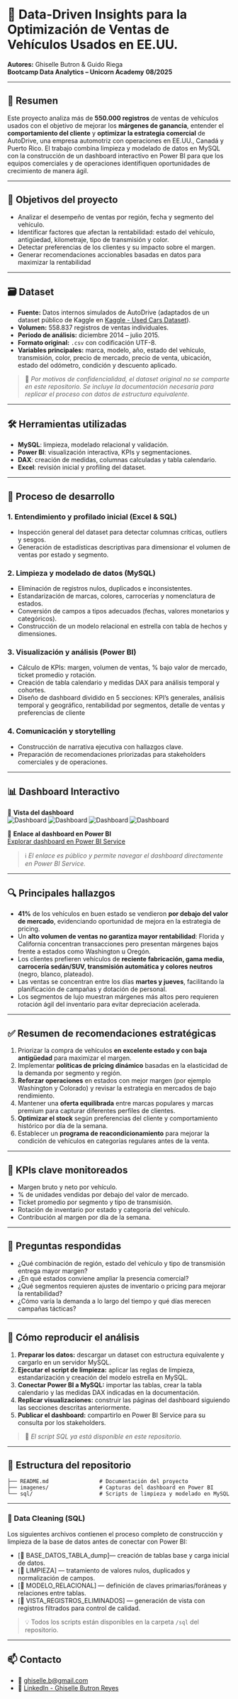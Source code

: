 # 🚗 Data-Driven Insights para la Optimización de Ventas de Vehículos Usados en EE.UU.

**Autores:** Ghiselle Butron & Guido Riega  
**Bootcamp Data Analytics – Unicorn Academy**
**08/2025**

---

## 📌 Resumen

Este proyecto analiza más de **550.000 registros** de ventas de vehículos usados con el objetivo de mejorar los **márgenes de ganancia**, entender el **comportamiento del cliente** y **optimizar la estrategia comercial** de AutoDrive, una empresa automotriz con operaciones en EE.UU., Canadá y Puerto Rico. El trabajo combina limpieza y modelado de datos en MySQL con la construcción de un dashboard interactivo en Power BI para que los equipos comerciales y de operaciones identifiquen oportunidades de crecimiento de manera ágil.

---

## 🎯 Objetivos del proyecto

- Analizar el desempeño de ventas por región, fecha y segmento del vehículo.
- Identificar factores que afectan la rentabilidad: estado del vehículo, antigüedad, kilometraje, tipo de transmisión y color.
- Detectar preferencias de los clientes y su impacto sobre el margen.
- Generar recomendaciones accionables basadas en datos para maximizar la rentabilidad

---

## 🗃️ Dataset

- **Fuente:** Datos internos simulados de AutoDrive (adaptados de un dataset público de Kaggle en [Kaggle - Used Cars Dataset]((https://www.kaggle.com/datasets/austinreese/craigslist-carstrucks-data))).
- **Volumen:** 558.837 registros de ventas individuales.
- **Periodo de análisis:** diciembre 2014 – julio 2015.
- **Formato original:** `.csv` con codificación UTF-8.
- **Variables principales:** marca, modelo, año, estado del vehículo, transmisión, color, precio de mercado, precio de venta, ubicación, estado del odómetro, condición y descuento aplicado.

> 📌 *Por motivos de confidencialidad, el dataset original no se comparte en este repositorio. Se incluye la documentación necesaria para replicar el proceso con datos de estructura equivalente.*

---

## 🛠️ Herramientas utilizadas

- **MySQL**: limpieza, modelado relacional y validación.
- **Power BI**: visualización interactiva, KPIs y segmentaciones.
- **DAX**: creación de medidas, columnas calculadas y tabla calendario.
- **Excel**: revisión inicial y profiling del dataset.

---

## 🔄 Proceso de desarrollo

### 1. Entendimiento y profilado inicial (Excel & SQL)
- Inspección general del dataset para detectar columnas críticas, outliers y sesgos.
- Generación de estadísticas descriptivas para dimensionar el volumen de ventas por estado y segmento.
  
### 2. Limpieza y modelado de datos (MySQL)
- Eliminación de registros nulos, duplicados e inconsistentes.
- Estandarización de marcas, colores, carrocerías y nomenclatura de estados.
- Conversión de campos a tipos adecuados (fechas, valores monetarios y categóricos).
- Construcción de un modelo relacional en estrella con tabla de hechos y dimensiones.

### 3. Visualización y análisis (Power BI)
- Cálculo de KPIs: margen, volumen de ventas, % bajo valor de mercado, ticket promedio y rotación.
- Creación de tabla calendario y medidas DAX para análisis temporal y cohortes.
- Diseño de dashboard dividido en 5 secciones: KPI’s generales, análisis temporal y geográfico, rentabilidad por segmentos, detalle de ventas y preferencias de cliente

### 4. Comunicación y storytelling
- Construcción de narrativa ejecutiva con hallazgos clave.
- Preparación de recomendaciones priorizadas para stakeholders comerciales y de operaciones.

---

## 📊 Dashboard Interactivo

📸 **Vista del dashboard**  
![Dashboard](imagenes/dashboard2.png)
![Dashboard](imagenes/dashboard3.png)
![Dashboard](imagenes/dashboard4.png)
![Dashboard](imagenes/dashboard5.png)

🔗 **Enlace al dashboard en Power BI**  
[Explorar dashboard en Power BI Service](https://app.powerbi.com/links/sB0X4B23tC?ctid=b1f0082a-61cf-4abf-a4d9-7e81f64c920a&pbi_source=linkShare)

> ℹ️ *El enlace es público y permite navegar el dashboard directamente en Power BI Service.*
---

## 🔍 Principales hallazgos

- **41%** de los vehículos en buen estado se vendieron **por debajo del valor de mercado**, evidenciando oportunidad de mejora en la estrategia de pricing.
- Un **alto volumen de ventas no garantiza mayor rentabilidad**: Florida y California concentran transacciones pero presentan márgenes bajos frente a estados como Washington u Oregón.
- Los clientes prefieren vehículos de **reciente fabricación, gama media, carrocería sedán/SUV, transmisión automática y colores neutros** (negro, blanco, plateado).
- Las ventas se concentran entre los días **martes y jueves**, facilitando la planificación de campañas y dotación de personal.
- Los segmentos de lujo muestran márgenes más altos pero requieren rotación ágil del inventario para evitar depreciación acelerada.

---

## ✅ Resumen de recomendaciones estratégicas

1. Priorizar la compra de vehículos **en excelente estado y con baja antigüedad** para maximizar el margen.
2. Implementar **políticas de pricing dinámico** basadas en la elasticidad de la demanda por segmento y región.
3. **Reforzar operaciones** en estados con mejor margen (por ejemplo Washington y Colorado) y revisar la estrategia en mercados de bajo rendimiento.
4. Mantener una **oferta equilibrada** entre marcas populares y marcas premium para capturar diferentes perfiles de clientes.
5. **Optimizar el stock** según preferencias del cliente y comportamiento histórico por día de la semana.
6. Establecer un **programa de reacondicionamiento** para mejorar la condición de vehículos en categorías regulares antes de la venta.

---

## 🧠 KPIs clave monitoreados

- Margen bruto y neto por vehículo.
- % de unidades vendidas por debajo del valor de mercado.
- Ticket promedio por segmento y tipo de transmisión.
- Rotación de inventario por estado y categoría del vehículo.
- Contribución al margen por día de la semana.

---

## 📌 Preguntas respondidas

- ¿Qué combinación de región, estado del vehículo y tipo de transmisión entrega mayor margen?
- ¿En qué estados conviene ampliar la presencia comercial?
- ¿Qué segmentos requieren ajustes de inventario o pricing para mejorar la rentabilidad?
- ¿Cómo varía la demanda a lo largo del tiempo y qué días merecen campañas tácticas?

---

## 🚀 Cómo reproducir el análisis

1. **Preparar los datos:** descargar un dataset con estructura equivalente y cargarlo en un servidor MySQL.
2. **Ejecutar el script de limpieza:** aplicar las reglas de limpieza, estandarización y creación del modelo estrella en MySQL.
3. **Conectar Power BI a MySQL:** importar las tablas, crear la tabla calendario y las medidas DAX indicadas en la documentación.
4. **Replicar visualizaciones:** construir las páginas del dashboard siguiendo las secciones descritas anteriormente.
5. **Publicar el dashboard:** compartirlo en Power BI Service para su consulta por los stakeholders.

> 🔄 *El script SQL ya está disponible en este repositorio.*

---

## 📂 Estructura del repositorio

```
├── README.md                # Documentación del proyecto
├── imagenes/                # Capturas del dashboard en Power BI
└── sql/                     # Scripts de limpieza y modelado en MySQL

```
---

### 🧹 Data Cleaning (SQL)

Los siguientes archivos contienen el proceso completo de construcción y limpieza de la base de datos antes de conectar con Power BI:

- [📄 BASE_DATOS_TABLA_dump]— creación de tablas base y carga inicial de datos.  
- [🧹 LIMPIEZA] — tratamiento de valores nulos, duplicados y normalización de campos.  
- [🧩 MODELO_RELACIONAL] — definición de claves primarias/foráneas y relaciones entre tablas.  
- [👀 VISTA_REGISTROS_ELIMINADOS] — generación de vista con registros filtrados para control de calidad.

> 💡 Todos los scripts están disponibles en la carpeta `/sql` del repositorio.

---

## 📫 Contacto

- 📧 ghiselle.b@gmail.com  
- 🔗 [LinkedIn - Ghiselle Butron Reyes](https://www.linkedin.com/in/ghiselle-butron-reyes/)  

